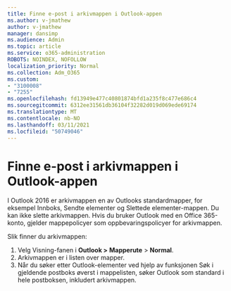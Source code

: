 ```yaml
---
title: Finne e-post i arkivmappen i Outlook-appen
ms.author: v-jmathew
author: v-jmathew
manager: dansimp
ms.audience: Admin
ms.topic: article
ms.service: o365-administration
ROBOTS: NOINDEX, NOFOLLOW
localization_priority: Normal
ms.collection: Adm_O365
ms.custom:
- "3100008"
- "7255"
ms.openlocfilehash: fd13949e477c40801874bfd1a235f8c477e686c4
ms.sourcegitcommit: 6312ee31561db36104f32282d019d069ede69174
ms.translationtype: MT
ms.contentlocale: nb-NO
ms.lasthandoff: 03/11/2021
ms.locfileid: "50749046"
---
```

# <a name="find-email-in-archive-folder-in-outlook-app"></a>Finne e-post i arkivmappen i Outlook-appen

I Outlook 2016 er arkivmappen en av Outlooks standardmapper, for eksempel Innboks, Sendte elementer og Slettede elementer-mappen. Du kan ikke slette arkivmappen. Hvis du bruker Outlook med en Office 365-konto, gjelder mappepolicyer som oppbevaringspolicyer for arkivmappen.

Slik finner du arkivmappen:

1. Velg Visning-fanen i **Outlook >** **Mapperute**  >  **Normal**.
2. Arkivmappen er i listen over mapper.
3. Når du søker etter Outlook-elementer ved hjelp av funksjonen Søk i gjeldende postboks øverst i mappelisten, søker Outlook som standard i hele postboksen, inkludert arkivmappen.
